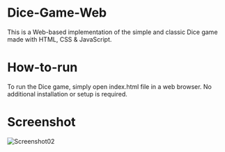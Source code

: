 # Dice-Game-Web
This is a Web-based implementation of the simple and classic Dice game made with HTML, CSS &amp; JavaScript.
# How-to-run
To run the Dice game, simply open index.html file in a web browser. No additional installation or setup is required.
# Screenshot

![Screenshot02](https://github.com/Jimmylee4real/Dice-Game-Web/assets/59492829/86afbd3d-b076-4c7c-9aa2-00b7bcb0414b)
